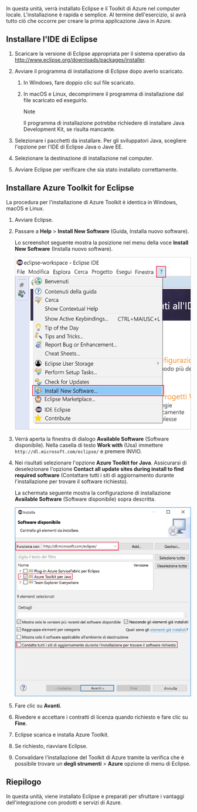 In questa unità, verrà installato Eclipse e il Toolkit di Azure nel computer locale. L'installazione è rapida e semplice. Al termine dell'esercizio, si avrà tutto ciò che occorre per creare la prima applicazione Java in Azure.

## <a name="install-eclipse-ide"></a>Installare l'IDE di Eclipse

1. Scaricare la versione di Eclipse appropriata per il sistema operativo da http://www.eclipse.org/downloads/packages/installer.

1. Avviare il programma di installazione di Eclipse dopo averlo scaricato.

    1. In Windows, fare doppio clic sul file scaricato.

    1. In macOS e Linux, decomprimere il programma di installazione dal file scaricato ed eseguirlo.

        > [!NOTE]
        > Il programma di installazione potrebbe richiedere di installare Java Development Kit, se risulta mancante.

1. Selezionare i pacchetti da installare. Per gli sviluppatori Java, scegliere l'opzione per l'IDE di Eclipse Java o Jave EE.

1. Selezionare la destinazione di installazione nel computer.

1. Avviare Eclipse per verificare che sia stato installato correttamente.

## <a name="install-azure-toolkit-for-eclipse"></a>Installare Azure Toolkit for Eclipse

La procedura per l'installazione di Azure Toolkit è identica in Windows, macOS e Linux.

1. Avviare Eclipse.

1. Passare a **Help** > **Install New Software** (Guida, Installa nuovo software).

    Lo screenshot seguente mostra la posizione nel menu della voce **Install New Software** (Installa nuovo software).

    ![Screenshot dell'opzione Install New Software (Installa nuovo software) evidenziata all'interno del menu Help (Guida) di Eclipse.](../media/7-eclipse-install-new-software.png)

1. Verrà aperta la finestra di dialogo **Available Software** (Software disponibile). Nella casella di testo **Work with** (Usa) immettere `http://dl.microsoft.com/eclipse/` e premere INVIO.

1. Nei risultati selezionare l'opzione **Azure Toolkit for Java**. Assicurarsi di deselezionare l'opzione **Contact all update sites during install to find required software** (Contattare tutti i siti di aggiornamento durante l'installazione per trovare il software richiesto).

    La schermata seguente mostra la configurazione di installazione **Available Software** (Software disponibile) sopra descritta.

    ![Screenshot della finestra Available Software (Software disponibile) in Eclipse, con riquadri che evidenziano la configurazione necessaria per trovare e installare Azure Toolkit for Java.](../media/7-eclipse-download-azure-toolkit-for-java.png)

1. Fare clic su **Avanti**.

1. Rivedere e accettare i contratti di licenza quando richiesto e fare clic su **Fine**.

1. Eclipse scarica e installa Azure Toolkit.

1. Se richiesto, riavviare Eclipse.

1. Convalidare l'installazione del Toolkit di Azure tramite la verifica che è possibile trovare un **degli strumenti** > **Azure** opzione di menu di Eclipse.

## <a name="summary"></a>Riepilogo

In questa unità, viene installato Eclipse e preparati per sfruttare i vantaggi dell'integrazione con prodotti e servizi di Azure.